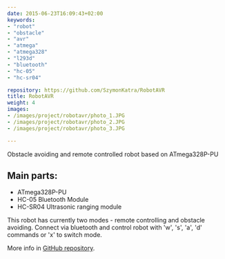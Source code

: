 ```yaml
---
date: 2015-06-23T16:09:43+02:00
keywords:
- "robot"
- "obstacle"
- "avr"
- "atmega"
- "atmega328"
- "l293d"
- "bluetooth"
- "hc-05"
- "hc-sr04"

repository: https://github.com/SzymonKatra/RobotAVR
title: RobotAVR
weight: 4
images:
- /images/project/robotavr/photo_1.JPG
- /images/project/robotavr/photo_2.JPG
- /images/project/robotavr/photo_3.JPG

---
```


Obstacle avoiding and remote controlled robot based on ATmega328P-PU

## Main parts:

- ATmega328P-PU
- HC-05 Bluetooth Module
- HC-SR04 Ultrasonic ranging module

This robot has currently two modes - remote controlling and obstacle avoiding. Connect via bluetooth and control robot with 'w', 's', 'a', 'd' commands or 'x' to switch mode.

More info in [GitHub repository](https://github.com/SzymonKatra/RobotAVR).
